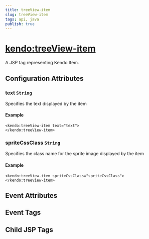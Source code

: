```yaml
---
title: treeView-item
slug: treeView-item
tags: api, java
publish: true
---
```


# <kendo:treeView-item>
A JSP tag representing Kendo Item.

## Configuration Attributes


### text `String`

Specifies the text displayed by the item

#### Example
    <kendo:treeView-item text="text">
    </kendo:treeView-item>
    

### spriteCssClass `String`

Specifies the class name for the sprite image displayed by the item

#### Example
    <kendo:treeView-item spriteCssClass="spriteCssClass">
    </kendo:treeView-item>
    

## Event Attributes


## Event Tags


## Child JSP Tags

